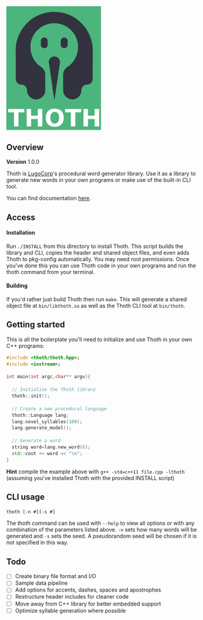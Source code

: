<img src="./thoth.svg" width="250"/>

## Overview
**Version** 1.0.0

Thoth is [LugoCorp](http://lugocorp.net)'s procedural word generator library. Use it as a library to generate new words in your own programs or make use of the built-in CLI tool.

You can find documentation [here](http://lugocorp.net/thoth).

## Access
#### Installation
Run `./INSTALL` from this directory to install Thoth. This script builds the library and CLI, copies the header and shared object files, and even adds Thoth to pkg-config automatically. You may need root permissions. Once you've done this you can use Thoth code in your own programs and run the thoth command from your terminal.

#### Building
If you'd rather just build Thoth then run `make`. This will generate a shared object file at `bin/libthoth.so` as well as the Thoth CLI tool at `bin/thoth`.

## Getting started
This is all the boilerplate you'll need to initialize and use Thoth in your own C++ programs:

```cpp
#include <thoth/thoth.hpp>;
#include <iostream>;

int main(int argc,char** argv){

  // Initialize the Thoth library
  thoth::init();

  // Create a new procedural language
  thoth::Language lang;
  lang.novel_syllables(100);
  lang.generate_model();

  // Generate a word
  string word=lang.new_word(6);
  std::cout << word << "\n";
}
```

**Hint** compile the example above with `g++ -std=c++11 file.cpp -lthoth` (assuming you've installed Thoth with the provided INSTALL script)

## CLI usage
`thoth [-n #][-s #]`

The thoth command can be used with `--help` to view all options or with any combination of the parameters listed above. `-n` sets how many words will be generated and `-s` sets the seed. A pseudorandom seed will be chosen if it is not specified in this way.

## Todo
- [ ] Create binary file format and I/O
- [ ] Sample data pipeline
- [ ] Add options for accents, dashes, spaces and apostrophes
- [ ] Restructure header includes for cleaner code
- [ ] Move away from C++ library for better embedded support
- [ ] Optimize syllable generation where possible
